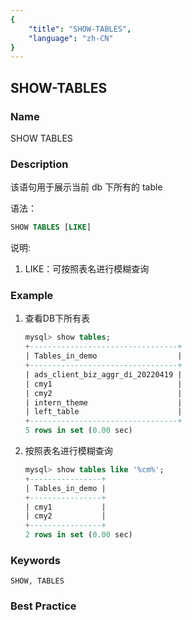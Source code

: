 ```yaml
---
{
    "title": "SHOW-TABLES",
    "language": "zh-CN"
}
---
```


<!--
Licensed to the Apache Software Foundation (ASF) under one
or more contributor license agreements.  See the NOTICE file
distributed with this work for additional information
regarding copyright ownership.  The ASF licenses this file
to you under the Apache License, Version 2.0 (the
"License"); you may not use this file except in compliance
with the License.  You may obtain a copy of the License at

  http://www.apache.org/licenses/LICENSE-2.0

Unless required by applicable law or agreed to in writing,
software distributed under the License is distributed on an
"AS IS" BASIS, WITHOUT WARRANTIES OR CONDITIONS OF ANY
KIND, either express or implied.  See the License for the
specific language governing permissions and limitations
under the License.
-->

## SHOW-TABLES

### Name 

SHOW TABLES

### Description

该语句用于展示当前 db 下所有的 table

语法：

```sql
SHOW TABLES [LIKE]
```

说明:

1. LIKE：可按照表名进行模糊查询

### Example

 1. 查看DB下所有表
    
     ```sql
     mysql> show tables;
     +---------------------------------+
     | Tables_in_demo                  |
     +---------------------------------+
     | ads_client_biz_aggr_di_20220419 |
     | cmy1                            |
     | cmy2                            |
     | intern_theme                    |
     | left_table                      |
     +---------------------------------+
     5 rows in set (0.00 sec)
     ```

2. 按照表名进行模糊查询

   ```sql
   mysql> show tables like '%cm%';
   +----------------+
   | Tables_in_demo |
   +----------------+
   | cmy1           |
   | cmy2           |
   +----------------+
   2 rows in set (0.00 sec)
   ```

### Keywords

    SHOW, TABLES

### Best Practice

